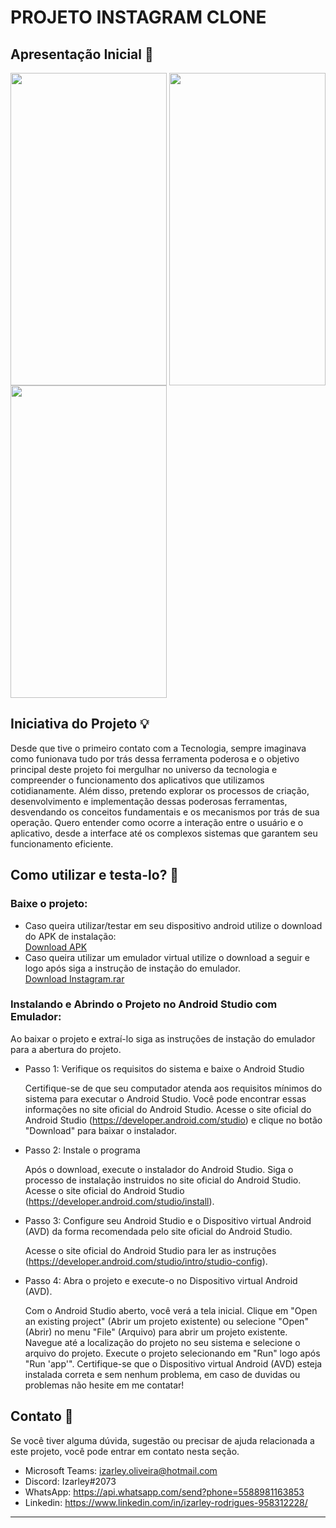 # PROJETO INSTAGRAM CLONE

## Apresentação Inicial 📱

<img align="center" height="500" width="250" src="https://github.com/devizarley/Projects-Mobile/assets/96016937/d89f81fd-9100-497e-abbb-68ea61aa069e" />
<img align="center" height="500" width="250" src="https://github.com/devizarley/Projects-Mobile/assets/96016937/09177c33-768b-4294-9984-9b3f58c17e46" />
<img align="center" height="500" width="250" src="https://github.com/devizarley/Projects-Mobile/assets/96016937/54b44ce1-17ee-4a70-9b1d-ebefb5d751d2" />

## Iniciativa do Projeto 💡

Desde que tive o primeiro contato com a Tecnologia, sempre imaginava como funionava tudo por trás dessa ferramenta poderosa e o objetivo principal deste projeto foi mergulhar no universo da tecnologia e compreender o funcionamento dos aplicativos que utilizamos cotidianamente. Além disso, pretendo explorar os processos de criação, desenvolvimento e implementação dessas poderosas ferramentas, desvendando os conceitos fundamentais e os mecanismos por trás de sua operação. Quero entender como ocorre a interação entre o usuário e o aplicativo, desde a interface até os complexos sistemas que garantem seu funcionamento eficiente.

## Como utilizar e testa-lo? 🤔

   ### Baixe o projeto:
   * Caso queira utilizar/testar em seu dispositivo android utilize o download do APK de instalação:<br>
      [Download APK](https://drive.google.com/file/d/1cNxIxviqqaeyX5Q_6vGwbEiloXX1Lu8x/view?usp=sharing)
   * Caso queira utilizar um emulador virtual utilize o download a seguir e logo após siga a instrução de instação do emulador.<br>
      [Download Instagram.rar](https://drive.google.com/file/d/11xiHrvs7Mqe0NLgkOfFIuJtSY8nK944B/view?usp=sharing)

   ### Instalando e Abrindo o Projeto no Android Studio com Emulador:
   Ao baixar o projeto e extraí-lo siga as instruções de instação do emulador para a abertura do projeto.

  * Passo 1: Verifique os requisitos do sistema e baixe o Android Studio

    Certifique-se de que seu computador atenda aos requisitos mínimos do sistema para executar o Android Studio. Você pode encontrar essas informações no site oficial do Android Studio.
    Acesse o site oficial do Android Studio (https://developer.android.com/studio) e clique no botão "Download" para baixar o instalador.

  * Passo 2: Instale o programa

    Após o download, execute o instalador do Android Studio. Siga o processo de instalação instruidos no site oficial do Android Studio.
    Acesse o site oficial do Android Studio (https://developer.android.com/studio/install).

  * Passo 3: Configure seu Android Studio e o Dispositivo virtual Android (AVD) da forma recomendada pelo site oficial do Android Studio.

    Acesse o site oficial do Android Studio para ler as instruções (https://developer.android.com/studio/intro/studio-config).

  * Passo 4: Abra o projeto e execute-o no Dispositivo virtual Android (AVD).

    Com o Android Studio aberto, você verá a tela inicial. Clique em "Open an existing project" (Abrir um projeto existente) ou selecione "Open" (Abrir) no menu "File" (Arquivo) para abrir um projeto existente. Navegue até a localização do projeto no seu sistema e selecione o arquivo do projeto. Execute o projeto selecionando em "Run" logo após "Run 'app'". Certifique-se que o Dispositivo virtual Android (AVD) esteja instalada correta e sem nenhum problema, em caso de duvidas ou problemas não hesite em me contatar!

## Contato 💭

Se você tiver alguma dúvida, sugestão ou precisar de ajuda relacionada a este projeto, você pode entrar em contato nesta seção.

* Microsoft Teams: [izarley.oliveira@hotmail.com](https://teams.live.com/l/invite/FAA-mtkaaMnD6zXiAI)
* Discord: Izarley#2073
* WhatsApp: https://api.whatsapp.com/send?phone=5588981163853
* Linkedin: https://www.linkedin.com/in/izarley-rodrigues-958312228/

---
